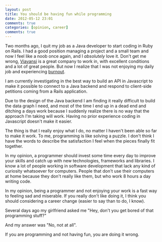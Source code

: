 ```yaml
---
layout: post
title: You should be having fun while programming
date: 2012-05-12 23:01
comments: true
categories: [opinion, career]
comments: true
---
```

Two months ago, I quit my job as a Java developer to start coding in Ruby on
Rails. I had a good position managing a project and a small team and now I feel
like a noob once again, and I *absolutely* love it. Don't get me wrong,
[Viavansi](http://www.viavansi.com) is a great company to work in, with
excellent conditions and a lot of great people. But now I realize
that I was not enjoying my daily job and experiencing
[burnout](https://en.wikipedia.org/wiki/Burnout_\(psychology\)).

I am currently investigating in the best way to build an API in Javascript to make it possible
to connect to a Java backend and respond to client-side petitions coming from
a Rails application.

Due to the design of the Java backend I am finding it really difficult to build
the data graph I need, and most of the time I end up in a dead end and ditching
a days work because I suddenly realize there is no way that the approach
I'm taking will work. Having no prior experience coding in Javascript doesn't
make it easier.

The thing is that I really enjoy what I do, no matter I haven't been able so far
to make it work. To me, programming is like solving a puzzle. I don't
think I have the words to describe the satisfaction I feel when the pieces finally fit
together.

In my opinion, a programmer should invest some time every day to improve your
skills and catch up with new technologies, frameworks and libraries. I know
a lot of people working in software development that lack any kind of curiosity
whatsoever for computers. People that don't use their computers at home because
they don't really like them, but who work 8 hours a day writing code.

In my opinion, being a programmer and not enjoying your work is a fast way to
feeling sad and miserable. If you really don't like doing it, I think you should
considering a career change (easier to say than to do, I know).

Several days ago my girlfriend asked me "Hey, don't you get bored of that programming stuff?"

And my answer was "No, not at all".

If you are programming and not having fun, you are doing it wrong.

